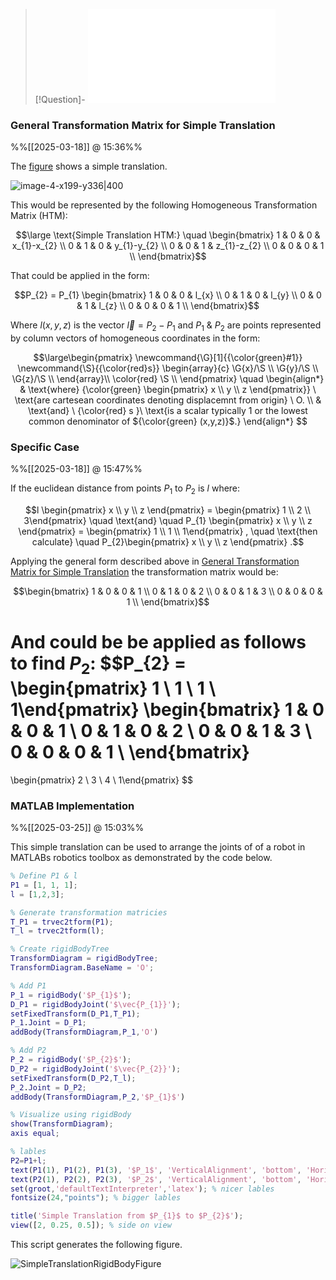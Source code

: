 > [!Question]-
> ![2. Consider the translation P1 to P2](Questions.md#2.%20Consider%20the%20translation%20P1%20to%20P2)

### General Transformation Matrix for Simple Translation
%%[[2025-03-18]] @ 15:36%%

The [figure](image-4-x199-y336.png) shows a simple translation. 

![image-4-x199-y336|400](image-4-x199-y336.png)

This would be represented by the following Homogeneous Transformation Matrix (HTM):

$$\large \text{Simple Translation HTM:} \quad \begin{bmatrix}
1 & 0 & 0 & x_{1}-x_{2} \\ 
0 & 1 & 0 & y_{1}-y_{2} \\ 
0 & 0 & 1 & z_{1}-z_{2} \\ 
0 & 0 & 0 & 1 \\ 
\end{bmatrix}$$

That could be applied in the form:

$$P_{2} = P_{1} \begin{bmatrix}
1 & 0 & 0 & l_{x} \\ 
0 & 1 & 0 & l_{y} \\ 
0 & 0 & 1 & l_{z} \\ 
0 & 0 & 0 & 1 \\ 
\end{bmatrix}$$

Where $l (x,y,z)$ is the vector $\vec{l} = P_{2} - P_{1}$ and $P_{1}$ & $P_{2}$ are points represented by column vectors of homogeneous coordinates in the form:

$$\large\begin{pmatrix}
\newcommand{\G}[1]{{\color{green}#1}}
\newcommand{\S}{{\color{red}s}}
\begin{array}{c}
\G{x}/\S \\ 
\G{y}/\S \\ 
\G{z}/\S \\
\end{array}\\
\color{red}
\S \\
\end{pmatrix}
\quad 
\begin{align*}
& \text{where} 
{\color{green} \begin{pmatrix} x \\ y \\ z \end{pmatrix}}
\ \text{are cartesean coordinates denoting displacemnt from origin} \ O. \\
& \text{and} \ {\color{red} s }\ \text{is a scalar typically 1 or the lowest common denominator of ${\color{green} (x,y,z)}$.}
\end{align*}
$$

### Specific Case 
%%[[2025-03-18]] @ 15:47%%

If the euclidean distance from points $P_{1}$ to $P_{2}$ is $l$ where:

$$l \begin{pmatrix} x \\ y \\ z \end{pmatrix} = \begin{pmatrix} 1 \\ 2 \\ 3\end{pmatrix} 
\quad \text{and} \quad 
P_{1} \begin{pmatrix} x \\ y \\ z \end{pmatrix} = \begin{pmatrix} 1 \\ 1 \\ 1\end{pmatrix}
, \quad \text{then calculate} \quad 
P_{2}\begin{pmatrix} x \\ y \\ z \end{pmatrix}
.$$

Applying the general form described above in [General Transformation Matrix for Simple Translation](2%20Simple%20Translation.md#General%20Transformation%20Matrix%20for%20Simple%20Translation) the transformation matrix would be:

$$\begin{bmatrix}
1 & 0 & 0 & 1 \\ 
0 & 1 & 0 & 2 \\ 
0 & 0 & 1 & 3 \\ 
0 & 0 & 0 & 1 \\ 
\end{bmatrix}$$

And could be be applied as follows to find $P_{2}:$
$$P_{2} = 
\begin{pmatrix} 1 \\ 1 \\ 1 \\ 1\end{pmatrix}
\begin{bmatrix}
1 & 0 & 0 & 1 \\ 
0 & 1 & 0 & 2 \\ 
0 & 0 & 1 & 3 \\ 
0 & 0 & 0 & 1 \\ 
\end{bmatrix}
=
\begin{pmatrix} 2 \\ 3 \\ 4 \\ 1\end{pmatrix}
$$

### MATLAB Implementation
%%[[2025-03-25]] @ 15:03%%

This simple translation can be used to arrange the joints of of a robot in MATLABs robotics toolbox as demonstrated by the code below.

```MATLAB title="Q2b_Simple_Translation.m"
% Define P1 & l
P1 = [1, 1, 1];
l = [1,2,3];

% Generate transformation matricies
T_P1 = trvec2tform(P1);
T_l = trvec2tform(l);

% Create rigidBodyTree
TransformDiagram = rigidBodyTree;
TransformDiagram.BaseName = 'O';

% Add P1
P_1 = rigidBody('$P_{1}$');
D_P1 = rigidBodyJoint('$\vec{P_{1}}');
setFixedTransform(D_P1,T_P1);
P_1.Joint = D_P1;
addBody(TransformDiagram,P_1,'O')

% Add P2
P_2 = rigidBody('$P_{2}$');
D_P2 = rigidBodyJoint('$\vec{P_{2}}');
setFixedTransform(D_P2,T_l);
P_2.Joint = D_P2;
addBody(TransformDiagram,P_2,'$P_{1}$')

% Visualize using rigidBody
show(TransformDiagram);
axis equal;

% lables
P2=P1+l;
text(P1(1), P1(2), P1(3), '$P_1$', 'VerticalAlignment', 'bottom', 'HorizontalAlignment', 'right');
text(P2(1), P2(2), P2(3), '$P_2$', 'VerticalAlignment', 'bottom', 'HorizontalAlignment', 'right');
set(groot,'defaultTextInterpreter','latex'); % nicer lables
fontsize(24,"points"); % bigger lables

title('Simple Translation from $P_{1}$ to $P_{2}$');
view([2, 0.25, 0.5]); % side on view
```

This script generates the following figure.

![SimpleTranslationRigidBodyFigure](SimpleTranslationRigidBodyFigure.svg)